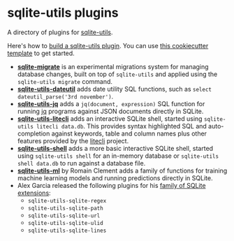 # sqlite-utils plugins

A directory of plugins for [sqlite-utils](https://sqlite-utils.datasette.io/).

Here's how to [build a sqlite-utils plugin](https://sqlite-utils.datasette.io/en/stable/plugins.html#building-a-plugin). You can use [this cookiecutter template](https://github.com/simonw/sqlite-utils-plugin) to get started.

- **[sqlite-migrate](https://github.com/simonw/sqlite-migrate)** is an experimental migrations system for managing database changes, built on top of `sqlite-utils` and applied using the `sqlite-utils migrate` command.
- **[sqlite-utils-dateutil](https://github.com/simonw/sqlite-utils-dateutil)** adds date utility SQL functions, such as `select dateutil_parse('3rd november')`.
- **[sqlite-utils-jq](https://github.com/simonw/sqlite-utils-jq)** adds a `jq(document, expression)` SQL function for running [jq](https://jqlang.github.io/jq/) programs against JSON documents directly in SQLite.
- **[sqlite-utils-litecli](https://github.com/simonw/sqlite-utils-litecli)** adds an interactive SQLite shell, started using `sqlite-utils litecli data.db`. This provides syntax highlighted SQL and auto-completion against keywords, table and column names plus other features provided by the [litecli](https://github.com/dbcli/litecli) project.
- **[sqlite-utils-shell](https://github.com/simonw/sqlite-utils-shell)** adds a more basic interactive SQLite shell, started using `sqlite-utils shell` for an in-memory database or `sqlite-utils shell data.db` to run against a database file.
- **[sqlite-utils-ml](https://github.com/rclement/sqlite-utils-ml)** by Romain Clement adds a family of functions for training machine learning models and running predictions directly in SQLite.
- Alex Garcia released the following plugins for his [family of SQLite extensions](https://github.com/asg017/sqlite-ecosystem):
  - `sqlite-utils-sqlite-regex`
  - `sqlite-utils-sqlite-path`
  - `sqlite-utils-sqlite-url`
  - `sqlite-utils-sqlite-ulid`
  - `sqlite-utils-sqlite-lines`
